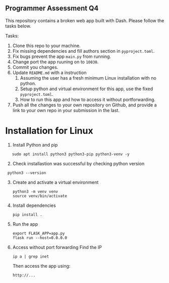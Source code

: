 ## Programmer Assessment Q4

This repository contains a broken web app built with Dash. Please follow the tasks below.

Tasks:

1. Clone this repo to your machine.
2. Fix missing dependencies and fill authors section in `pyproject.toml`.
3. Fix bugs prevent the app `main.py` from running.
4. Change port the app ruuning on to `10030`.
5. Commit you changes.
6. Update `README.md` with a instruction
   1. Assuming the user has a fresh minimum Linux installation with no python.
   2. Setup python and virtual environment for this app, use the fixed `pyproject.toml`.
   3. How to run this app and how to access it without portforwarding.
7. Push all the changes to your own repository on Github, and provide a link to your own repo in your submission in the last.

# Installation for Linux

1. Install Python and pip

```
   sudo apt install python3 python3-pip python3-venv -y
```

2. Check installastion was successful by checking python version

```
 python3 --version
```

3. Create and activate a virtual environment
   ```
   python3 -m venv venv
   source venv/bin/activate
   ```
4. Install dependencies
   ```
   pip install .
   ```
5. Run the app
   ```
   export FLASK_APP=app.py
   flask run --host=0.0.0.0
   ```
6. Access without port forwarding
   Find the IP
   ```
   ip a | grep inet
   ```
   Then access the app using:
   ```
   http://...
   ```
